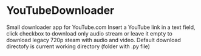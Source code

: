 # YouTubeDownloader
Small downloader app for YouTube.com
Insert a YouTube link in a text field,
click checkbox to download only audio stream
or leave it empty to download legacy 720p steam with audio and video.
Default download directofy is current working directory (folder with .py file)
